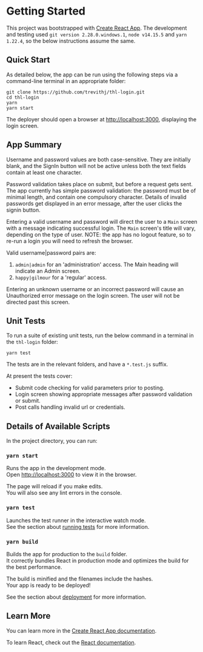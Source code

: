# Getting Started

This project was bootstrapped with [Create React App](https://github.com/facebook/create-react-app).
The development and testing used `git version 2.28.0.windows.1`, `node v14.15.5` and `yarn 1.22.4`, so the below instructions assume the same.

## Quick Start

As detailed below, the app can be run using the following steps via a command-line terminal in an appropriate folder:
```
git clone https://github.com/trevithj/thl-login.git
cd thl-login
yarn
yarn start
```
The deployer should open a browser at [http://localhost:3000](http://localhost:3000), displaying the login screen.

## App Summary

Username and password values are both case-sensitive. They are initially blank, and the SignIn button will not be active unless both the text fields contain at least one character.

Password validation takes place on submit, but before a request gets sent.
The app currently has simple password validation: the password must be of minimal length, and contain one compulsory character.
Details of invalid passwords get displayed in an error message, after the user clicks the signin button.

Entering a valid username and password will direct the user to a `Main` screen with a message indicating successful login.
The `Main` screen's title will vary, depending on the type of user. NOTE: the app has no logout feature, so to re-run a login you will need to refresh the browser.

Valid username|password pairs are:
1. `admin|admin` for an 'administration' access. The Main heading will indicate an Admin screen.
1. `happy|gilmour` for a 'regular' access.

Entering an unknown username or an incorrect password will cause an Unauthorized error message on the login screen. The user will not be directed past this screen.

## Unit Tests

To run a suite of existing unit tests, run the below command in a terminal in the `thl-login` folder:
```
yarn test
```

The tests are in the relevant folders, and have a `*.test.js` suffix.

At present the tests cover:

* Submit code checking for valid parameters prior to posting.
* Login screen showing appropriate messages after password validation or submit.
* Post calls handling invalid url or credentials.

## Details of Available Scripts

In the project directory, you can run:

### `yarn start`

Runs the app in the development mode.\
Open [http://localhost:3000](http://localhost:3000) to view it in the browser.

The page will reload if you make edits.\
You will also see any lint errors in the console.

### `yarn test`

Launches the test runner in the interactive watch mode.\
See the section about [running tests](https://facebook.github.io/create-react-app/docs/running-tests) for more information.

### `yarn build`

Builds the app for production to the `build` folder.\
It correctly bundles React in production mode and optimizes the build for the best performance.

The build is minified and the filenames include the hashes.\
Your app is ready to be deployed!

See the section about [deployment](https://facebook.github.io/create-react-app/docs/deployment) for more information.

## Learn More

You can learn more in the [Create React App documentation](https://facebook.github.io/create-react-app/docs/getting-started).

To learn React, check out the [React documentation](https://reactjs.org/).
